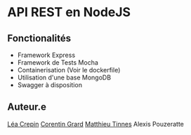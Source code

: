 # API REST en NodeJS

## Fonctionalités 
* Framework Express
* Framework de Tests Mocha
* Containerisation (Voir le dockerfile) 
* Utilisation d'une base MongoDB
* Swagger à disposition

## Auteur.e
[Léa Crepin](https://github.com/leacrepin)
[Corentin Grard](https://github.com/CorentinGrard)
[Matthieu Tinnes](https://github.com/Matthieu42)
Alexis Pouzeratte
